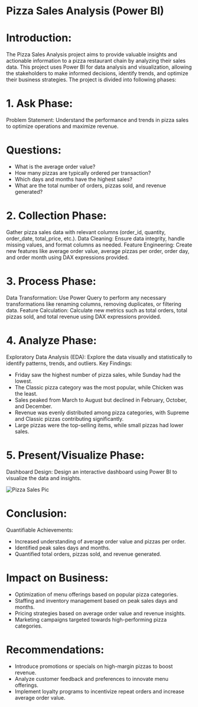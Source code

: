 # Pizza Sales Analysis (Power BI)

# Introduction:
The Pizza Sales Analysis project aims to provide valuable insights and actionable information to a pizza restaurant chain by analyzing their sales data. This project uses Power BI for data analysis and visualization, allowing the stakeholders to make informed decisions, identify trends, and optimize their business strategies. The project is divided into following phases:

# 1. Ask Phase:
Problem Statement: Understand the performance and trends in pizza sales to optimize operations and maximize revenue.
# Questions:

- What is the average order value?
- How many pizzas are typically ordered per transaction?
- Which days and months have the highest sales?
- What are the total number of orders, pizzas sold, and revenue generated?

# 2. Collection Phase:
Gather pizza sales data with relevant columns (order_id, quantity, order_date, total_price, etc.).
Data Cleaning: Ensure data integrity, handle missing values, and format columns as needed.
Feature Engineering: Create new features like average order value, average pizzas per order, order day, and order month using DAX expressions provided.
# 3. Process Phase:
Data Transformation: Use Power Query to perform any necessary transformations like renaming columns, removing duplicates, or filtering data.
Feature Calculation: Calculate new metrics such as total orders, total pizzas sold, and total revenue using DAX expressions provided.
# 4. Analyze Phase:
Exploratory Data Analysis (EDA): Explore the data visually and statistically to identify patterns, trends, and outliers.
Key Findings:

- Friday saw the highest number of pizza sales, while Sunday had the lowest.
- The Classic pizza category was the most popular, while Chicken was the least.
- Sales peaked from March to August but declined in February, October, and December.
- Revenue was evenly distributed among pizza categories, with Supreme and Classic pizzas contributing significantly.
- Large pizzas were the top-selling items, while small pizzas had lower sales.

# 5. Present/Visualize Phase:
Dashboard Design: Design an interactive dashboard using Power BI to visualize the data and insights.

![Pizza Sales Pic](https://github.com/Mubashir-Analyst/Pizza-Sales-Analysis-/assets/134926611/24b98880-61d5-449a-be39-ad7a8d3b0645)
# Conclusion:
Quantifiable Achievements:
- Increased understanding of average order value and pizzas per order.
- Identified peak sales days and months.
- Quantified total orders, pizzas sold, and revenue generated.
# Impact on Business:
- Optimization of menu offerings based on popular pizza categories.
- Staffing and inventory management based on peak sales days and months.
- Pricing strategies based on average order value and revenue insights.
- Marketing campaigns targeted towards high-performing pizza categories.
# Recommendations:
- Introduce promotions or specials on high-margin pizzas to boost revenue.
- Analyze customer feedback and preferences to innovate menu offerings.
- Implement loyalty programs to incentivize repeat orders and increase average order value.


